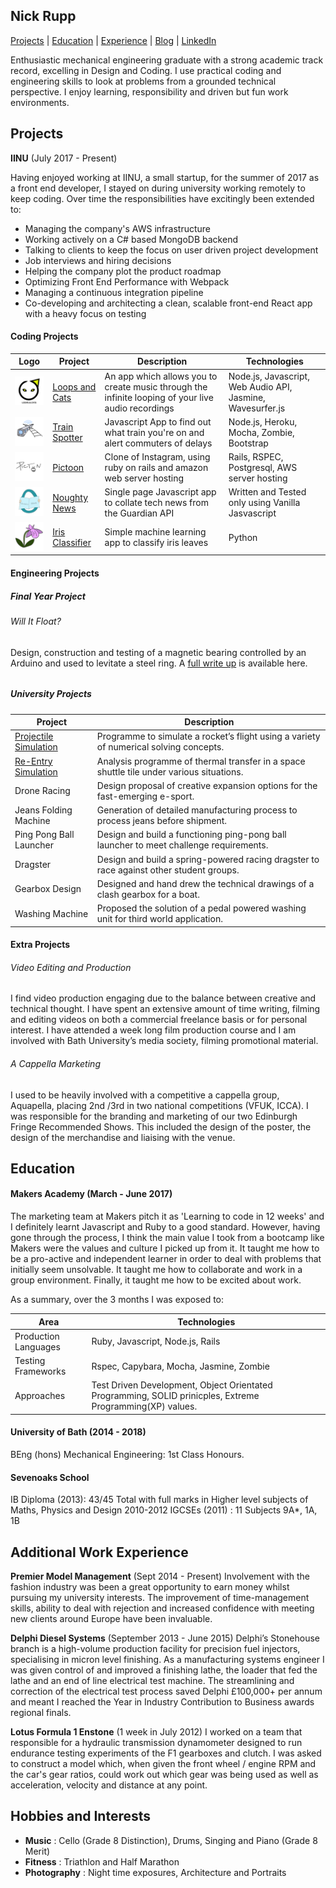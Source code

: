 ## Nick Rupp

[Projects](#projects) | [Education](#education) | [Experience](#experience) | [Blog](https://medium.com/@nickrupp95) | [LinkedIn](https://www.linkedin.com/in/nick-rupp-16663912a/)

Enthusiastic mechanical engineering graduate with a strong academic track record, excelling in Design and Coding. I use practical coding and engineering skills to look at problems from a grounded technical perspective. I enjoy learning, responsibility and driven but fun work environments.

## Projects

**IINU** (July 2017 - Present)

Having enjoyed working at IINU, a small startup, for the summer of 2017 as a front end developer, I stayed on during university working remotely to keep coding.
Over time the responsibilities have excitingly been extended to:

- Managing the company's AWS infrastructure
- Working actively on a C# based MongoDB backend
- Talking to clients to keep the focus on user driven project development
- Job interviews and hiring decisions
- Helping the company plot the product roadmap
- Optimizing Front End Performance with Webpack
- Managing a continuous integration pipeline
- Co-developing and architecting a clean, scalable front-end React app with a heavy focus on testing

#### Coding Projects

| Logo                                         | Project                                                             | Description                                                                                        | Technologies                                               |
| -------------------------------------------- | ------------------------------------------------------------------- | -------------------------------------------------------------------------------------------------- | ---------------------------------------------------------- |
| ![Loops and Cats Logo](pictures/LandC.png)   | [Loops and Cats](https://github.com/whatsrupp/loops-and-cats)       | An app which allows you to create music through the infinite looping of your live audio recordings | Node.js, Javascript, Web Audio API, Jasmine, Wavesurfer.js |
| ![Loops and Cats Logo](pictures/Train.png)   | [Train Spotter](https://github.com/whatsrupp/train-spotter)         | Javascript App to find out what train you're on and alert commuters of delays                      | Node.js, Heroku, Mocha, Zombie, Bootstrap                  |
| ![Loops and Cats Logo](pictures/Pictoon.png) | [Pictoon](https://github.com/whatsrupp/toon)                        | Clone of Instagram, using ruby on rails and amazon web server hosting                              | Rails, RSPEC, Postgresql, AWS server hosting               |
| ![Loops and Cats Logo](pictures/Noughty.png) | [Noughty News](https://github.com/whatsrupp/noughty-news)           | Single page Javascript app to collate tech news from the Guardian API                              | Written and Tested only using Vanilla Jasvascript          |
| ![Loops and Cats Logo](pictures/Iris.png)    | [Iris Classifier](https://github.com/whatsrupp/iris-classification) | Simple machine learning app to classify iris leaves                                                | Python                                                     |

#### Engineering Projects

##### Final Year Project

###### Will It Float?

Design, construction and testing of a magnetic bearing controlled by an Arduino and used to levitate a steel ring. A [full write up](https://drive.google.com/open?id=1zS4_EALHm6-gAL2HXCHWJI7QMQ3Zky8M) is available here.

######

##### University Projects

| Project                                                                       | Description                                                                              |
| ----------------------------------------------------------------------------- | ---------------------------------------------------------------------------------------- |
| [Projectile Simulation](https://github.com/whatsrupp/matlab-projectile-model) | Programme to simulate a rocket’s flight using a variety of numerical solving concepts.   |
| [Re-Entry Simulation](https://github.com/whatsrupp/matlab-shuttle-model)      | Analysis programme of thermal transfer in a space shuttle tile under various situations. |
| Drone Racing                                                                  | Design proposal of creative expansion options for the fast-emerging e-sport.             |
| Jeans Folding Machine                                                         | Generation of detailed manufacturing process to process jeans before shipment.           |
| Ping Pong Ball Launcher                                                       | Design and build a functioning ping-pong ball launcher to meet challenge requirements.   |
| Dragster                                                                      | Design and build a spring-powered racing dragster to race against other student groups.  |
| Gearbox Design                                                                | Designed and hand drew the technical drawings of a clash gearbox for a boat.             |
| Washing Machine                                                               | Proposed the solution of a pedal powered washing unit for third world application.       |

#### Extra Projects

###### Video Editing and Production

I find video production engaging due to the balance between creative and technical thought. I have spent an extensive amount of time writing, filming and editing videos on both a commercial freelance basis or for personal interest. I have attended a week long film production course and I am involved with Bath University’s media society, filming promotional material.

###### A Cappella Marketing

I used to be heavily involved with a competitive a cappella group, Aquapella, placing 2nd /3rd in two national competitions (VFUK, ICCA). I was responsible for the branding and marketing of our two Edinburgh Fringe Recommended Shows. This included the design of the poster, the design of the merchandise and liaising with the venue.

## Education

#### Makers Academy (March - June 2017)

The marketing team at Makers pitch it as 'Learning to code in 12 weeks' and I definitely learnt Javascript and Ruby to a good standard. However, having gone through the process, I think the main value I took from a bootcamp like Makers were the values and culture I picked up from it.
It taught me how to be a pro-active and independent learner in order to deal with problems that initially seem unsolvable. It taught me how to collaborate and work in a group environment. Finally, it taught me how to be excited about work.

As a summary, over the 3 months I was exposed to:

| Area                 | Technologies                                                                                              |
| -------------------- | --------------------------------------------------------------------------------------------------------- |
| Production Languages | Ruby, Javascript, Node.js, Rails                                                                          |
| Testing Frameworks   | Rspec, Capybara, Mocha, Jasmine, Zombie                                                                   |
| Approaches           | Test Driven Development, Object Orientated Programming, SOLID prinicples, Extreme Programming(XP) values. |

#### University of Bath (2014 - 2018)

BEng (hons) Mechanical Engineering: 1st Class Honours.

#### Sevenoaks School

IB Diploma (2013): 43/45 Total with full marks in Higher level subjects of Maths, Physics and Design 2010-2012
IGCSEs (2011) : 11 Subjects 9A\*, 1A, 1B

## Additional Work Experience

**Premier Model Management** (Sept 2014 - Present)
Involvement with the fashion industry was been a great opportunity to earn money whilst pursuing my university interests. The improvement of time-management skills, ability to deal with rejection and increased confidence with meeting new clients around Europe have been invaluable.

**Delphi Diesel Systems** (September 2013 - June 2015)
Delphi’s Stonehouse branch is a high-volume production facility for precision fuel injectors, specialising in micron level finishing. As a manufacturing systems engineer I was given control of and improved a finishing lathe, the loader that fed the lathe and an end of line electrical test machine. The streamlining and correction of the electrical test process saved Delphi £100,000+ per annum and meant I reached the Year in Industry Contribution to Business awards regional finals.

**Lotus Formula 1 Enstone** (1 week in July 2012)
I worked on a team that responsible for a hydraulic transmission dynamometer designed to run endurance testing experiments of the F1 gearboxes and clutch. I was asked to construct a model which, when given the front wheel / engine RPM and the car's gear ratios, could work out which gear was being used as well as acceleration, velocity and distance at any point.

## Hobbies and Interests

- **Music** : Cello (Grade 8 Distinction), Drums, Singing and Piano (Grade 8 Merit)
- **Fitness** : Triathlon and Half Marathon
- **Photography** : Night time exposures, Architecture and Portraits
